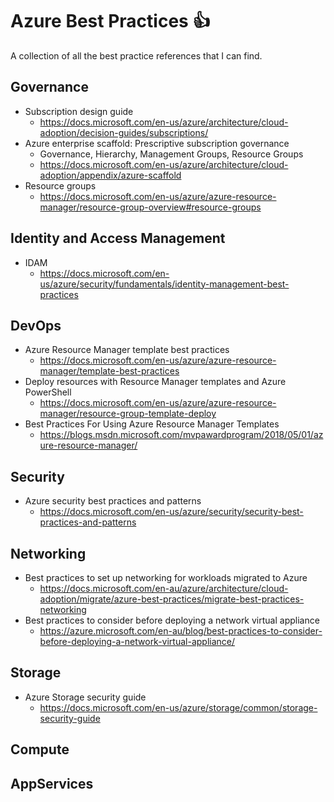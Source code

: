 # Azure Best Practices :+1:
A collection of all the best practice references that I can find.

## Governance
- Subscription design guide
    - https://docs.microsoft.com/en-us/azure/architecture/cloud-adoption/decision-guides/subscriptions/
- Azure enterprise scaffold: Prescriptive subscription governance
	- Governance, Hierarchy, Management Groups, Resource Groups
    - https://docs.microsoft.com/en-us/azure/architecture/cloud-adoption/appendix/azure-scaffold
- Resource groups
	- https://docs.microsoft.com/en-us/azure/azure-resource-manager/resource-group-overview#resource-groups

## Identity and Access Management
- IDAM
	- https://docs.microsoft.com/en-us/azure/security/fundamentals/identity-management-best-practices

## DevOps
- Azure Resource Manager template best practices
	- https://docs.microsoft.com/en-us/azure/azure-resource-manager/template-best-practices
- Deploy resources with Resource Manager templates and Azure PowerShell
    - https://docs.microsoft.com/en-us/azure/azure-resource-manager/resource-group-template-deploy
- Best Practices For Using Azure Resource Manager Templates
    - https://blogs.msdn.microsoft.com/mvpawardprogram/2018/05/01/azure-resource-manager/

## Security
 - Azure security best practices and patterns
    - https://docs.microsoft.com/en-us/azure/security/security-best-practices-and-patterns

## Networking
- Best practices to set up networking for workloads migrated to Azure
    - https://docs.microsoft.com/en-au/azure/architecture/cloud-adoption/migrate/azure-best-practices/migrate-best-practices-networking
- Best practices to consider before deploying a network virtual appliance
	- https://azure.microsoft.com/en-au/blog/best-practices-to-consider-before-deploying-a-network-virtual-appliance/


## Storage
- Azure Storage security guide
	- https://docs.microsoft.com/en-us/azure/storage/common/storage-security-guide

## Compute

## AppServices
